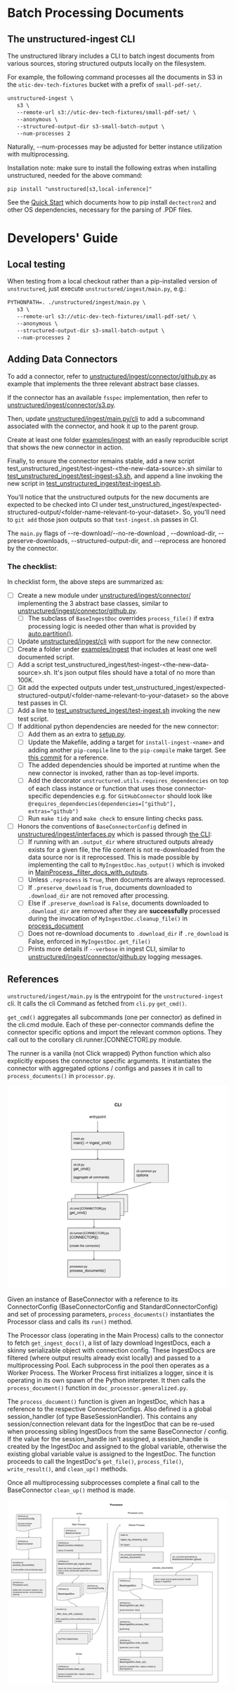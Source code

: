 # Batch Processing Documents

## The unstructured-ingest CLI

The unstructured library includes a CLI to batch ingest documents from various sources, storing structured outputs locally on the filesystem.

For example, the following command processes all the documents in S3 in the
`utic-dev-tech-fixtures` bucket with a prefix of `small-pdf-set/`.

    unstructured-ingest \
       s3 \
       --remote-url s3://utic-dev-tech-fixtures/small-pdf-set/ \
       --anonymous \
       --structured-output-dir s3-small-batch-output \
       --num-processes 2

Naturally, --num-processes may be adjusted for better instance utilization with multiprocessing.

Installation note: make sure to install the following extras when installing unstructured, needed for the above command:

    pip install "unstructured[s3,local-inference]"

See the [Quick Start](https://github.com/Unstructured-IO/unstructured#eight_pointed_black_star-quick-start) which documents how to pip install `dectectron2` and other OS dependencies, necessary for the parsing of .PDF files.

# Developers' Guide

## Local testing

When testing from a local checkout rather than a pip-installed version of `unstructured`,
just execute `unstructured/ingest/main.py`, e.g.:

    PYTHONPATH=. ./unstructured/ingest/main.py \
       s3 \
       --remote-url s3://utic-dev-tech-fixtures/small-pdf-set/ \
       --anonymous \
       --structured-output-dir s3-small-batch-output \
       --num-processes 2

## Adding Data Connectors

To add a connector, refer to [unstructured/ingest/connector/github.py](unstructured/ingest/connector/github.py) as example that implements the three relevant abstract base classes.

If the connector has an available `fsspec` implementation, then refer to [unstructured/ingest/connector/s3.py](unstructured/ingest/connector/s3.py).

Then, update [unstructured/ingest/main.py/cli](unstructured/ingest/cli) to add a subcommand associated with the connector, and hook it up to the parent group.

Create at least one folder [examples/ingest](examples/ingest) with an easily reproducible
script that shows the new connector in action.

Finally, to ensure the connector remains stable, add a new script test_unstructured_ingest/test-ingest-\<the-new-data-source\>.sh similar to [test_unstructured_ingest/test-ingest-s3.sh](test_unstructured_ingest/test-ingest-s3.sh), and append a line invoking the new script in [test_unstructured_ingest/test-ingest.sh](test_unstructured_ingest/test-ingest.sh).

You'll notice that the unstructured outputs for the new documents are expected
to be checked into CI under test_unstructured_ingest/expected-structured-output/\<folder-name-relevant-to-your-dataset\>. So, you'll need to `git add` those json outputs so that `test-ingest.sh` passes in CI.

The `main.py` flags of --re-download/--no-re-download , --download-dir, --preserve-downloads, --structured-output-dir, and --reprocess are honored by the connector.

### The checklist:

In checklist form, the above steps are summarized as:

- [ ] Create a new module under [unstructured/ingest/connector/](unstructured/ingest/connector/) implementing the 3 abstract base classes, similar to [unstructured/ingest/connector/github.py](unstructured/ingest/connector/github.py).
  - [ ] The subclass of `BaseIngestDoc` overrides `process_file()` if extra processing logic is needed other than what is provided by [auto.partition()](unstructured/partition/auto.py).
- [ ] Update [unstructured/ingest/cli](unstructured/ingest/cli) with support for the new connector.
- [ ] Create a folder under [examples/ingest](examples/ingest) that includes at least one well documented script.
- [ ] Add a script test_unstructured_ingest/test-ingest-\<the-new-data-source\>.sh. It's json output files should have a total of no more than 100K.
- [ ] Git add the expected outputs under test_unstructured_ingest/expected-structured-output/\<folder-name-relevant-to-your-dataset\> so the above test passes in CI.
- [ ] Add a line to [test_unstructured_ingest/test-ingest.sh](test_unstructured_ingest/test-ingest.sh) invoking the new test script.
- [ ] If additional python dependencies are needed for the new connector:
  - [ ] Add them as an extra to [setup.py](unstructured/setup.py).
  - [ ] Update the Makefile, adding a target for `install-ingest-<name>` and adding another `pip-compile` line to the `pip-compile` make target. See [this commit](https://github.com/Unstructured-IO/unstructured/commit/ab542ca3c6274f96b431142262d47d727f309e37) for a reference.
  - [ ] The added dependencies should be imported at runtime when the new connector is invoked, rather than as top-level imports.
  - [ ] Add the decorator `unstructured.utils.requires_dependencies` on top of each class instance or function that uses those connector-specific dependencies e.g. for `GitHubConnector` should look like `@requires_dependencies(dependencies=["github"], extras="github")`
  - [ ] Run `make tidy` and `make check` to ensure linting checks pass.
- [ ] Honors the conventions of `BaseConnectorConfig` defined in [unstructured/ingest/interfaces.py](unstructured/ingest/interfaces.py) which is passed through [the CLI](unstructured/ingest/main.py):
  - [ ] If running with an `.output_dir` where structured outputs already exists for a given file, the file content is not re-downloaded from the data source nor is it reprocessed. This is made possible by implementing the call to `MyIngestDoc.has_output()` which is invoked in [MainProcess._filter_docs_with_outputs](ingest-prep-for-many/unstructured/ingest/main.py).
  - [ ] Unless `.reprocess` is `True`, then documents are always reprocessed.
  - [ ] If `.preserve_download` is `True`, documents downloaded to `.download_dir` are not removed after processing.
  - [ ] Else if `.preserve_download` is `False`, documents downloaded to `.download_dir` are removed after they are **successfully** processed during the invocation of `MyIngestDoc.cleanup_file()` in [process_document](unstructured/ingest/doc_processor/generalized.py)
  - [ ] Does not re-download documents to `.download_dir` if `.re_download` is False, enforced in `MyIngestDoc.get_file()`
  - [ ] Prints more details if `--verbose` in ingest CLI, similar to [unstructured/ingest/connector/github.py](unstructured/ingest/connector/github.py) logging messages.

## References

`unstructured/ingest/main.py` is the entrypoint for the `unstructured-ingest` cli. It calls the cli Command as fetched from `cli.py` `get_cmd()`.

`get_cmd()` aggregates all subcommands (one per connector) as defined in the cli.cmd module. Each of these per-connector commands define the connector specific options and import the relevant common options. They call out to the corollary cli.runner.[CONNECTOR].py module.

The runner is a vanilla (not Click wrapped) Python function which also explicitly exposes the connector specific arguments. It instantiates the connector with aggregated options / configs and passes it in call to `process_documents()` in `processor.py`.

![unstructured ingest cli diagram](img/unstructured_ingest_cli_diagram.svg)

Given an instance of BaseConnector with a reference to its ConnectorConfig (BaseConnectorConfig and StandardConnectorConfig) and set of processing parameters, `process_documents()` instantiates the Processor class and calls its `run()` method.

The Processor class (operating in the Main Process) calls to the connector to fetch `get_ingest_docs()`, a list of lazy download IngestDocs, each a skinny serializable object with connection config. These IngestDocs are filtered (where output results already exist locally) and passed to a multiprocessing Pool. Each subprocess in the pool then operates as a Worker Process. The Worker Process first initializes a logger, since it is operating in its own spawn of the Python interpreter. It then calls the `process_document()` function in `doc_processor.generalized.py`. 

The `process_document()` function is given an IngestDoc, which has a reference to the respective ConnectorConfigs. Also defined is a global session_handler (of type BaseSessionHandler). This contains any session/connection relevant data for the IngestDoc that can be re-used when processing sibling IngestDocs from the same BaseConnector / config. If the value for the session_handle isn't assigned, a session_handle is created by the IngestDoc and assigned to the global variable, otherwise the existing global variable value is assigned to the IngestDoc. The function proceeds to call the IngestDoc's `get_file()`, `process_file()`, `write_result()`, and `clean_up()` methods.

Once all multiprocessing subprocesses complete a final call to the BaseConnector `clean_up()` method is made.

![unstructured ingest processing diagram](img/unstructured_ingest_processing_diagram.svg)
